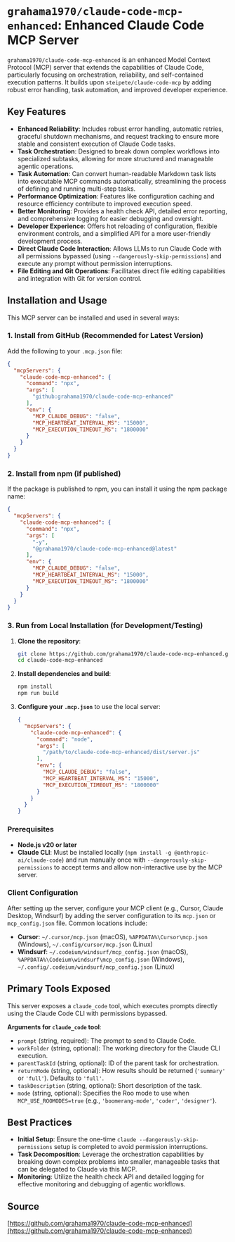 
# `grahama1970/claude-code-mcp-enhanced`: Enhanced Claude Code MCP Server

`grahama1970/claude-code-mcp-enhanced` is an enhanced Model Context Protocol (MCP) server that extends the capabilities of Claude Code, particularly focusing on orchestration, reliability, and self-contained execution patterns. It builds upon `steipete/claude-code-mcp` by adding robust error handling, task automation, and improved developer experience.

## Key Features

*   **Enhanced Reliability**: Includes robust error handling, automatic retries, graceful shutdown mechanisms, and request tracking to ensure more stable and consistent execution of Claude Code tasks.
*   **Task Orchestration**: Designed to break down complex workflows into specialized subtasks, allowing for more structured and manageable agentic operations.
*   **Task Automation**: Can convert human-readable Markdown task lists into executable MCP commands automatically, streamlining the process of defining and running multi-step tasks.
*   **Performance Optimization**: Features like configuration caching and resource efficiency contribute to improved execution speed.
*   **Better Monitoring**: Provides a health check API, detailed error reporting, and comprehensive logging for easier debugging and oversight.
*   **Developer Experience**: Offers hot reloading of configuration, flexible environment controls, and a simplified API for a more user-friendly development process.
*   **Direct Claude Code Interaction**: Allows LLMs to run Claude Code with all permissions bypassed (using `--dangerously-skip-permissions`) and execute any prompt without permission interruptions.
*   **File Editing and Git Operations**: Facilitates direct file editing capabilities and integration with Git for version control.

## Installation and Usage

This MCP server can be installed and used in several ways:

### 1. Install from GitHub (Recommended for Latest Version)

Add the following to your `.mcp.json` file:

```json
{
  "mcpServers": {
    "claude-code-mcp-enhanced": {
      "command": "npx",
      "args": [
        "github:grahama1970/claude-code-mcp-enhanced"
      ],
      "env": {
        "MCP_CLAUDE_DEBUG": "false",
        "MCP_HEARTBEAT_INTERVAL_MS": "15000",
        "MCP_EXECUTION_TIMEOUT_MS": "1800000"
      }
    }
  }
}
```

### 2. Install from npm (if published)

If the package is published to npm, you can install it using the npm package name:

```json
{
  "mcpServers": {
    "claude-code-mcp-enhanced": {
      "command": "npx",
      "args": [
        "-y",
        "@grahama1970/claude-code-mcp-enhanced@latest"
      ],
      "env": {
        "MCP_CLAUDE_DEBUG": "false",
        "MCP_HEARTBEAT_INTERVAL_MS": "15000",
        "MCP_EXECUTION_TIMEOUT_MS": "1800000"
      }
    }
  }
}
```

### 3. Run from Local Installation (for Development/Testing)

1.  **Clone the repository**:
    ```bash
    git clone https://github.com/grahama1970/claude-code-mcp-enhanced.git
    cd claude-code-mcp-enhanced
    ```
2.  **Install dependencies and build**:
    ```bash
    npm install
    npm run build
    ```
3.  **Configure your `.mcp.json`** to use the local server:
    ```json
    {
      "mcpServers": {
        "claude-code-mcp-enhanced": {
          "command": "node",
          "args": [
            "/path/to/claude-code-mcp-enhanced/dist/server.js"
          ],
          "env": {
            "MCP_CLAUDE_DEBUG": "false",
            "MCP_HEARTBEAT_INTERVAL_MS": "15000",
            "MCP_EXECUTION_TIMEOUT_MS": "1800000"
          }
        }
      }
    }
    ```

### Prerequisites

*   **Node.js v20 or later**
*   **Claude CLI**: Must be installed locally (`npm install -g @anthropic-ai/claude-code`) and run manually once with `--dangerously-skip-permissions` to accept terms and allow non-interactive use by the MCP server.

### Client Configuration

After setting up the server, configure your MCP client (e.g., Cursor, Claude Desktop, Windsurf) by adding the server configuration to its `mcp.json` or `mcp_config.json` file. Common locations include:

*   **Cursor**: `~/.cursor/mcp.json` (macOS), `%APPDATA%\Cursor\mcp.json` (Windows), `~/.config/cursor/mcp.json` (Linux)
*   **Windsurf**: `~/.codeium/windsurf/mcp_config.json` (macOS), `%APPDATA%\Codeium\windsurf\mcp_config.json` (Windows), `~/.config/.codeium/windsurf/mcp_config.json` (Linux)

## Primary Tools Exposed

This server exposes a `claude_code` tool, which executes prompts directly using the Claude Code CLI with permissions bypassed.

**Arguments for `claude_code` tool**:

*   `prompt` (string, required): The prompt to send to Claude Code.
*   `workFolder` (string, optional): The working directory for the Claude CLI execution.
*   `parentTaskId` (string, optional): ID of the parent task for orchestration.
*   `returnMode` (string, optional): How results should be returned (`'summary'` or `'full'`). Defaults to `'full'`.
*   `taskDescription` (string, optional): Short description of the task.
*   `mode` (string, optional): Specifies the Roo mode to use when `MCP_USE_ROOMODES=true` (e.g., `'boomerang-mode'`, `'coder'`, `'designer'`).

## Best Practices

*   **Initial Setup**: Ensure the one-time `claude --dangerously-skip-permissions` setup is completed to avoid permission interruptions.
*   **Task Decomposition**: Leverage the orchestration capabilities by breaking down complex problems into smaller, manageable tasks that can be delegated to Claude via this MCP.
*   **Monitoring**: Utilize the health check API and detailed logging for effective monitoring and debugging of agentic workflows.

## Source

[https://github.com/grahama1970/claude-code-mcp-enhanced](https://github.com/grahama1970/claude-code-mcp-enhanced)


